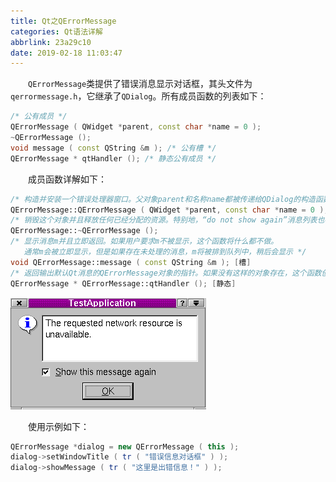 ```yaml
---
title: Qt之QErrorMessage
categories: Qt语法详解
abbrlink: 23a29c10
date: 2019-02-18 11:03:47
---
```

&emsp;&emsp;`QErrorMessage`类提供了错误消息显示对话框，其头文件为`qerrormessage.h`，它继承了`QDialog`。所有成员函数的列表如下：<!--more-->

``` cpp
/* 公有成员 */
QErrorMessage ( QWidget *parent, const char *name = 0 );
~QErrorMessage ();
void message ( const QString &m ); /* 公有槽 */
QErrorMessage * qtHandler (); /* 静态公有成员 */
```

&emsp;&emsp;成员函数详解如下：

``` cpp
/* 构造并安装一个错误处理器窗口。父对象parent和名称name都被传递给QDialog的构造函数 */
QErrorMessage::QErrorMessage ( QWidget *parent, const char *name = 0 );
/* 销毁这个对象并且释放任何已经分配的资源。特别地，“do not show again”消息列表也被删除 */
QErrorMessage::~QErrorMessage ();
/* 显示消息m并且立即返回。如果用户要求m不被显示，这个函数将什么都不做。
   通常m会被立即显示，但是如果存在未处理的消息，m将被排到队列中，稍后会显示 */
void QErrorMessage::message ( const QString &m ); [槽]
/* 返回输出默认Qt消息的QErrorMessage对象的指针。如果没有这样的对象存在，这个函数创建一个这样的对象 */
QErrorMessage * QErrorMessage::qtHandler (); [静态]
```

<img src="./Qt之QErrorMessage/1.png">

&emsp;&emsp;使用示例如下：

``` cpp
QErrorMessage *dialog = new QErrorMessage ( this );
dialog->setWindowTitle ( tr ( "错误信息对话框" ) );
dialog->showMessage ( tr ( "这里是出错信息！" ) );
```